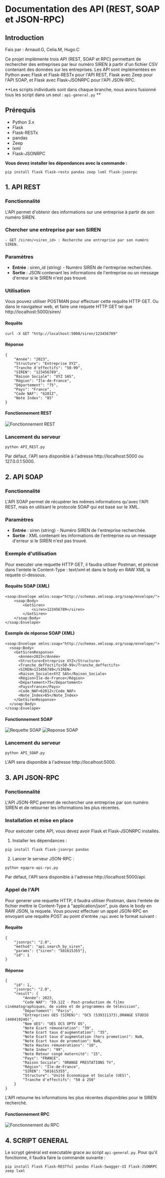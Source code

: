 # Documentation des API (REST, SOAP et JSON-RPC)

## Introduction

Fais par : Arnaud.G, Celia.M, Hugo.C

Ce projet implémente trois API (REST, SOAP et RPC) permettant de rechercher des entreprises par leur numéro SIREN à partir d'un fichier CSV contenant des données sur les entreprises.
Les API sont implémentées en Python avec Flask et Flask-RESTx pour l'API REST, Flask avec Zeep pour l'API SOAP, et Flask avec Flask-JSONRPC pour l'API JSON-RPC.

**Les scripts individuels sont dans chaque branche, nous avons fusionné tous les script dans un seul : ```api-general.py``` **

## Prérequis

- Python 3.x
- Flask
- Flask-RESTx
- pandas
- Zeep
- lxml
- Flask-JSONRPC

**Vous devez installer les dépendances avec la commande :**

```
pip install flask flask-restx pandas zeep lxml flask-jsonrpc
```

## 1\. API REST

### Fonctionnalité

L'API permet d'obtenir des informations sur une entreprise à partir de son numéro SIREN.

### Chercher une entreprise par son SIREN

```
- GET /siren/<siren_id> : Recherche une entreprise par son numéro SIREN.
```

### Paramètres

- **Entrée** : siren_id (string) - Numéro SIREN de l'entreprise recherchée.
- **Sortie** : JSON contenant les informations de l'entreprise ou un message d'erreur si le SIREN n'est pas trouvé.

### Utilisation

Vous pouvez utiliser POSTMAN pour effectuer cette requête HTTP GET.
Ou dans le navigateur web, et faire une requete HTTP GET tel que http://localhost:5000/siren/<siren>

#### Requête

```
curl -X GET "http://localhost:5000/siren/123456789"
```

#### Réponse

```
{
    "Année": "2023",
    "Structure": "Entreprise XYZ",
    "Tranche d'effectifs": "50-99",
    "SIREN": "123456789",
    "Raison Sociale": "XYZ SAS",
    "Région": "Île-de-France",
    "Département": "75",
    "Pays": "France",
    "Code NAF": "6201Z",
    "Note Index": "85"
}
```

#### Fonctionnement REST
![Fonctionnement REST](rest.png)

### Lancement du serveur

```
python API_REST.py
```

Par défaut, l'API sera disponible à l'adresse http://localhost:5000 ou 127.0.0.1:5000.

## 2\. API SOAP

### Fonctionnalité

L'API SOAP permet de récupérer les mêmes informations qu'avec l'API REST, mais en utilisant le protocole SOAP qui est basé sur le XML.

### Paramètres

- **Entrée** : siren (string) - Numéro SIREN de l'entreprise recherchée.
- **Sortie** : XML contenant les informations de l'entreprise ou un message d'erreur si le SIREN n'est pas trouvé.

### Exemple d'utilisation

Pour executer une requette HTTP GET, il faudra utiliser Postman, et précisé dans l'entete le Content-Type : text/xml et dans le body en RAW XML la requete ci-dessous.

#### Requête SOAP (XML)

```
<soap:Envelope xmlns:soap="http://schemas.xmlsoap.org/soap/envelope/">
    <soap:Body>
        <GetSiren>
            <siren>123456789</siren>
        </GetSiren>
    </soap:Body>
</soap:Envelope>
```

#### Exemple de réponse SOAP (XML)

```
<soap:Envelope xmlns:soap="http://schemas.xmlsoap.org/soap/envelope/">
  <soap:Body>
    <GetSirenResponse>
      <Année>2023</Année>
      <Structure>Entreprise XYZ</Structure>
      <Tranche_deffectifs>50-99</Tranche_deffectifs>
      <SIREN>123456789</SIREN>
      <Raison_Sociale>XYZ SAS</Raison_Sociale>
      <Région>Île-de-France</Région>
      <Département>75</Département>
      <Pays>France</Pays>
      <Code_NAF>6201Z</Code_NAF>
      <Note_Index>85</Note_Index>
    </GetSirenResponse>
  </soap:Body>
</soap:Envelope>
```
#### Fonctionnement SOAP
![Requette SOAP](soap-request.png)
![Reponse SOAP](soap-reply.png)

### Lancement du serveur

```
python API_SOAP.py
```

L'API sera disponible à l'adresse http://localhost:5000.

## 3\. API JSON-RPC

### Fonctionnalité

L'API JSON-RPC permet de rechercher une entreprise par son numéro SIREN et de retourner les informations les plus récentes.

### Installation et mise en place

Pour exécuter cette API, vous devez avoir Flask et Flask-JSONRPC installés.

1. Installer les dépendances :

```
pip install flask flask-jsonrpc pandas
```

2. Lancer le serveur JSON-RPC :

```
python egapro-api-rpc.py
```

Par défaut, l'API sera disponible à l'adresse http://localhost:5000/api.

### Appel de l'API

Pour generer une requette HTTP, il faudra utiliser Postman, dans l'entete de fichier mettre le Content-Type à "application/json", puis dans le body en RAW JSON, la requete.
Vous pouvez effectuer un appel JSON-RPC en envoyant une requête POST au point d'entrée `/api` avec le format suivant :

#### Requête

```
{
    "jsonrpc": "2.0",
    "method": "api.search_by_siren",
    "params": {"siren": "501615355"},
    "id": 1
}
```

#### Réponse

```
{
    "id": 1,
    "jsonrpc": "2.0",
    "result": {
        "Année": 2023,
        "Code NAF": "59.12Z - Post-production de films cinématographiques, de vidéo et de programmes de télévision",
        "Département": "Paris",
        "Entreprises UES (SIREN)": "OCS (539311373),ORANGE STUDIO (440419240)",
        "Nom UES": "UES OCS OPTV OS",
        "Note Ecart rémunération": "39",
        "Note Ecart taux d'augmentation": "35",
        "Note Ecart taux d'augmentation (hors promotion)": NaN,
        "Note Ecart taux de promotion": NaN,
        "Note Hautes rémunérations": "10",
        "Note Index": "99",
        "Note Retour congé maternité": "15",
        "Pays": "FRANCE",
        "Raison Sociale": "ORANGE PRESTATIONS TV",
        "Région": "Île-de-France",
        "SIREN": "501615355",
        "Structure": "Unité Economique et Sociale (UES)",
        "Tranche d'effectifs": "50 à 250"
    }
}
```

L'API retourne les informations les plus récentes disponibles pour le SIREN recherché.

#### Fonctionnement RPC
![Fonctionnement du RPC](rpc.png)

## 4\. SCRIPT GENERAL

Le scrypt général est executable grace au script ```api-general.py```.
Pour qu'il fonctionne, il faudra faire la commande suivante :
```
pip install Flask Flask-RESTful pandas Flask-Swagger-UI Flask-JSONRPC zeep lxml
```

